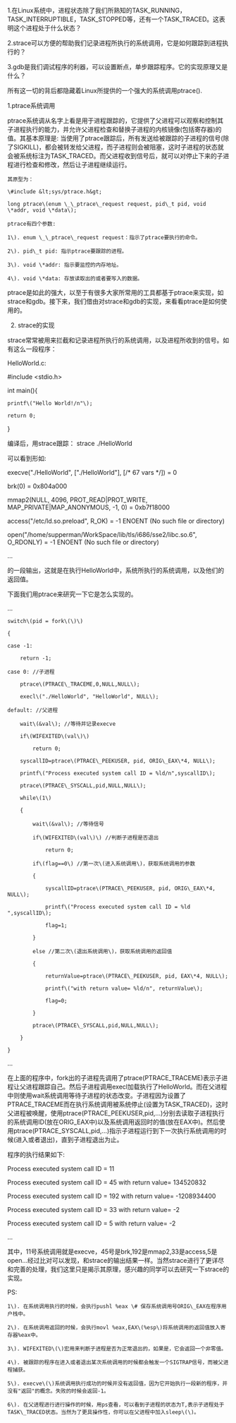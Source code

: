 1.在Linux系统中，进程状态除了我们所熟知的TASK\_RUNNING，TASK\_INTERRUPTIBLE，TASK\_STOPPED等，还有一个TASK\_TRACED。这表明这个进程处于什么状态？

2.strace可以方便的帮助我们记录进程所执行的系统调用，它是如何跟踪到进程执行的？

3.gdb是我们调试程序的利器，可以设置断点，单步跟踪程序。它的实现原理又是什么？





所有这一切的背后都隐藏着Linux所提供的一个强大的系统调用ptrace\(\).





1.ptrace系统调用

ptrace系统调从名字上看是用于进程跟踪的，它提供了父进程可以观察和控制其子进程执行的能力，并允许父进程检查和替换子进程的内核镜像\(包括寄存器\)的值。其基本原理是: 当使用了ptrace跟踪后，所有发送给被跟踪的子进程的信号\(除了SIGKILL\)，都会被转发给父进程，而子进程则会被阻塞，这时子进程的状态就会被系统标注为TASK\_TRACED。而父进程收到信号后，就可以对停止下来的子进程进行检查和修改，然后让子进程继续运行。    

    其原型为：    

    \#include &lt;sys/ptrace.h&gt;

    long ptrace\(enum \_\_ptrace\_request request, pid\_t pid, void \*addr, void \*data\);

    ptrace有四个参数: 

    1\). enum \_\_ptrace\_request request：指示了ptrace要执行的命令。

    2\). pid\_t pid: 指示ptrace要跟踪的进程。

    3\). void \*addr: 指示要监控的内存地址。

    4\). void \*data: 存放读取出的或者要写入的数据。

ptrace是如此的强大，以至于有很多大家所常用的工具都基于ptrace来实现，如strace和gdb。接下来，我们借由对strace和gdb的实现，来看看ptrace是如何使用的。





2. strace的实现

strace常常被用来拦截和记录进程所执行的系统调用，以及进程所收到的信号。如有这么一段程序：

HelloWorld.c:

\#include &lt;stdio.h&gt;

int main\(\){

    printf\("Hello World!/n"\);

    return 0;

}

编译后，用strace跟踪： strace ./HelloWorld

可以看到形如:

execve\("./HelloWorld", \["./HelloWorld"\], \[/\* 67 vars \*/\]\) = 0

brk\(0\)                                  = 0x804a000

mmap2\(NULL, 4096, PROT\_READ\|PROT\_WRITE, MAP\_PRIVATE\|MAP\_ANONYMOUS, -1, 0\) = 0xb7f18000

access\("/etc/ld.so.preload", R\_OK\)      = -1 ENOENT \(No such file or directory\)

open\("/home/supperman/WorkSpace/lib/tls/i686/sse2/libc.so.6", O\_RDONLY\) = -1 ENOENT \(No such file or directory\)

...

的一段输出，这就是在执行HelloWorld中，系统所执行的系统调用，以及他们的返回值。





下面我们用ptrace来研究一下它是怎么实现的。

...

    switch\(pid = fork\(\)\)

    {

    case -1:

        return -1;

    case 0: //子进程

        ptrace\(PTRACE\_TRACEME,0,NULL,NULL\);

        execl\("./HelloWorld", "HelloWorld", NULL\);

    default: //父进程

        wait\(&val\); //等待并记录execve

        if\(WIFEXITED\(val\)\)

            return 0;

        syscallID=ptrace\(PTRACE\_PEEKUSER, pid, ORIG\_EAX\*4, NULL\);

        printf\("Process executed system call ID = %ld/n",syscallID\);

        ptrace\(PTRACE\_SYSCALL,pid,NULL,NULL\);

        while\(1\)

        {

            wait\(&val\); //等待信号

            if\(WIFEXITED\(val\)\) //判断子进程是否退出

                return 0;

            if\(flag==0\) //第一次\(进入系统调用\)，获取系统调用的参数

            {

                syscallID=ptrace\(PTRACE\_PEEKUSER, pid, ORIG\_EAX\*4, NULL\);

                printf\("Process executed system call ID = %ld ",syscallID\);

                flag=1;

            }

            else //第二次\(退出系统调用\)，获取系统调用的返回值

            {

                returnValue=ptrace\(PTRACE\_PEEKUSER, pid, EAX\*4, NULL\);

                printf\("with return value= %ld/n", returnValue\);

                flag=0;

            }

            ptrace\(PTRACE\_SYSCALL,pid,NULL,NULL\);

        }

    }

...





在上面的程序中，fork出的子进程先调用了ptrace\(PTRACE\_TRACEME\)表示子进程让父进程跟踪自己。然后子进程调用execl加载执行了HelloWorld。而在父进程中则使用wait系统调用等待子进程的状态改变。子进程因为设置了PTRACE\_TRACEME而在执行系统调用被系统停止\(设置为TASK\_TRACED\)，这时父进程被唤醒，使用ptrace\(PTRACE\_PEEKUSER,pid,...\)分别去读取子进程执行的系统调用ID\(放在ORIG\_EAX中\)以及系统调用返回时的值\(放在EAX中\)。然后使用ptrace\(PTRACE\_SYSCALL,pid,...\)指示子进程运行到下一次执行系统调用的时候\(进入或者退出\)，直到子进程退出为止。





程序的执行结果如下:

Process executed system call ID = 11

Process executed system call ID = 45 with return value= 134520832

Process executed system call ID = 192 with return value= -1208934400

Process executed system call ID = 33 with return value= -2

Process executed system call ID = 5 with return value= -2

...

其中，11号系统调用就是execve，45号是brk,192是mmap2,33是access,5是open...经过比对可以发现，和strace的输出结果一样。当然strace进行了更详尽和完善的处理，我们这里只是揭示其原理，感兴趣的同学可以去研究一下strace的实现。





PS: 

    1\). 在系统调用执行的时候，会执行pushl %eax \# 保存系统调用号ORIG\_EAX在程序用户栈中。

    2\). 在系统调用返回的时候，会执行movl %eax,EAX\(%esp\)将系统调用的返回值放入寄存器%eax中。

    3\). WIFEXITED\(\)宏用来判断子进程是否为正常退出的，如果是，它会返回一个非零值。

    4\). 被跟踪的程序在进入或者退出某次系统调用的时候都会触发一个SIGTRAP信号，而被父进程捕获。

    5\). execve\(\)系统调用执行成功的时候并没有返回值，因为它开始执行一段新的程序，并没有"返回"的概念。失败的时候会返回-1。

    6\). 在父进程进行进行操作的时候，用ps查看，可以看到子进程的状态为T,表示子进程处于TASK\_TRACED状态。当然为了更具操作性，你可以在父进程中加入sleep\(\)。

